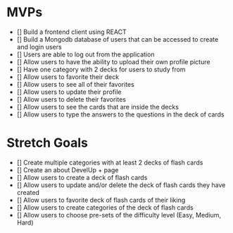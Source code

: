 



# MVPs
- [] Build a frontend client using REACT
- [] Build a Mongodb database of users that can be accessed to create and login users
- [] Users are able to log out from the application
- [] Allow users to have the ability to upload their own profile picture
- [] Have one category with 2 decks for users to study from
- [] Allow users to favorite their deck
- [] Allow users to see all of their favorites 
- [] Allow users to update their profile 
- [] Allow users to delete their favorites 
- [] Allow users to see the cards that are inside the decks
- [] Allow users to type the answers to the questions in the deck of cards


# Stretch Goals
- [] Create multiple categories with at least 2 decks of flash cards
- [] Create an about DevelUp + page 
- [] Allow users to create a deck of flash cards
- [] Allow users to update and/or delete the deck of flash cards they have created
- [] Allow users to favorite deck of flash cards of their liking
- [] Allow users to create categories of the deck of flash cards
- [] Allow users to choose pre-sets of the difficulty level (Easy, Medium, Hard)